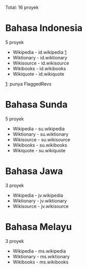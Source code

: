 Total: 16 proyek
# Bahasa Indonesia #
5 proyek
  * Wikipedia - id.wikipedia [1](1.md)
  * Wiktionary - id.wiktionary
  * Wikisource - id.wikisource
  * Wikibooks - id.wikibooks
  * Wikiquote - id.wikiquote

[1](1.md): punya FlaggedRevs

# Bahasa Sunda #
5 proyek
  * Wikipedia - su.wikipedia
  * Wiktionary - su.wiktionary
  * Wikisource - su.wikisource
  * Wikibooks - su.wikibooks
  * Wikiquote - su.wikiquote

# Bahasa Jawa #
3 proyek
  * Wikipedia - jv.wikipedia
  * Wiktionary - jv.wiktionary
  * Wikisource - jv.wikisource

# Bahasa Melayu #
3 proyek
  * Wikipedia - ms.wikipedia
  * Wiktionary - ms.wiktionary
  * Wikibooks - ms.wikibooks